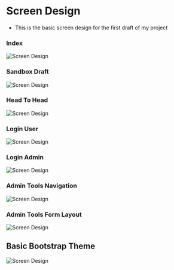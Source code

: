 # Screen Design
* This is the basic screen design for the first draft of my project</br>

### Index
![Screen Design](images/Screens/Index.png)</br>

### Sandbox Draft
![Screen Design](images/Screens/SandboxTeamForm.png)</br>


### Head To Head
![Screen Design](images/Screens/HeadToHead.png)</br>

### Login User
![Screen Design](images/Screens/LoginUser.png)</br>

### Login Admin
![Screen Design](images/Screens/LoginAdmin.png)</br>

### Admin Tools Navigation
![Screen Design](images/Screens/AdminToolsNav.png)</br>

### Admin Tools Form Layout
![Screen Design](images/Screens/AdminToolsForm.png)

## Basic Bootstrap Theme
![Screen Design](images/bootstrap.png)
